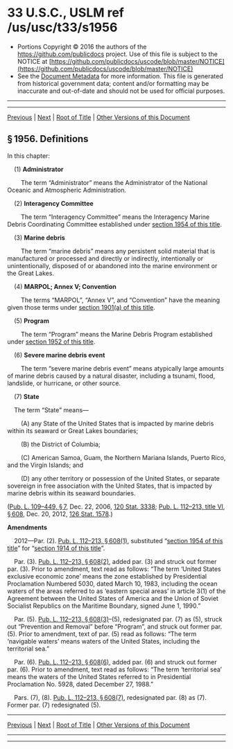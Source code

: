 ---
---

# 33 U.S.C., USLM ref /us/usc/t33/s1956

* Portions Copyright © 2016 the authors of the https://github.com/publicdocs project.
  Use of this file is subject to the NOTICE at [https://github.com/publicdocs/uscode/blob/master/NOTICE](https://github.com/publicdocs/uscode/blob/master/NOTICE)
* See the [Document Metadata](././../../../..//README.md) for more information.
  This file is generated from historical government data; content and/or formatting may be inaccurate and out-of-date and should not be used for official purposes.

----------
----------

[Previous](./../../../..//us/usc/t33/ch33A/m__us_usc_t33_s1955.md) | [Next](./../../../..//us/usc/t33/ch33A/m__us_usc_t33_s1957.md) | [Root of Title](./../../../../) | [Other Versions of this Document](https://publicdocs.github.io/go/links?ns=uslm&ref=%2Fus%2Fusc%2Ft33%2Fs1956)

## § 1956. Definitions

In this chapter:

    (1) __Administrator__ 

        The term “Administrator” means the Administrator of the National Oceanic and Atmospheric Administration.

    (2) __Interagency Committee__ 

        The term “Interagency Committee” means the Interagency Marine Debris Coordinating Committee established under [section 1954 of this title][/us/usc/t33/s1954].

    (3) __Marine debris__ 

        The term “marine debris” means any persistent solid material that is manufactured or processed and directly or indirectly, intentionally or unintentionally, disposed of or abandoned into the marine environment or the Great Lakes.

    (4) __MARPOL; Annex V; Convention__ 

        The terms “MARPOL”, “Annex V”, and “Convention” have the meaning given those terms under [section 1901(a) of this title][/us/usc/t33/s1901/a].

    (5) __Program__ 

        The term “Program” means the Marine Debris Program established under [section 1952 of this title][/us/usc/t33/s1952].

    (6) __Severe marine debris event__ 

        The term “severe marine debris event” means atypically large amounts of marine debris caused by a natural disaster, including a tsunami, flood, landslide, or hurricane, or other source.

    (7) __State__ 

    The term “State” means—

        (A) any State of the United States that is impacted by marine debris within its seaward or Great Lakes boundaries;

        (B) the District of Columbia;

        (C) American Samoa, Guam, the Northern Mariana Islands, Puerto Rico, and the Virgin Islands; and

        (D) any other territory or possession of the United States, or separate sovereign in free association with the United States, that is impacted by marine debris within its seaward boundaries.

([Pub. L. 109–449, § 7][/us/pl/109/449/s7], Dec. 22, 2006, [120 Stat. 3338][/us/stat/120/3338]; [Pub. L. 112–213, title VI, § 608][/us/pl/112/213/s608], Dec. 20, 2012, [126 Stat. 1578][/us/stat/126/1578].)

 __Amendments__ 

    2012—Par. (2). [Pub. L. 112–213, § 608(1)][/us/pl/112/213/s608/1], substituted “[section 1954 of this title][/us/usc/t33/s1954]” for “[section 1914 of this title][/us/usc/t33/s1914]”.

    Par. (3). [Pub. L. 112–213, § 608(2)][/us/pl/112/213/s608/2], added par. (3) and struck out former par. (3). Prior to amendment, text read as follows: “The term ‘United States exclusive economic zone’ means the zone established by Presidential Proclamation Numbered 5030, dated March 10, 1983, including the ocean waters of the areas referred to as ‘eastern special areas’ in article 3(1) of the Agreement between the United States of America and the Union of Soviet Socialist Republics on the Maritime Boundary, signed June 1, 1990.”

    Par. (5). [Pub. L. 112–213, § 608(3)][/us/pl/112/213/s608/3]–(5), redesignated par. (7) as (5), struck out “Prevention and Removal” before “Program”, and struck out former par. (5). Prior to amendment, text of par. (5) read as follows: “The term ‘navigable waters’ means waters of the United States, including the territorial sea.”

    Par. (6). [Pub. L. 112–213, § 608(6)][/us/pl/112/213/s608/6], added par. (6) and struck out former par. (6). Prior to amendment, text read as follows: “The term ‘territorial sea’ means the waters of the United States referred to in Presidential Proclamation No. 5928, dated December 27, 1988.”

    Pars. (7), (8). [Pub. L. 112–213, § 608(7)][/us/pl/112/213/s608/7], redesignated par. (8) as (7). Former par. (7) redesignated (5).

----------

[Previous](./../../../..//us/usc/t33/ch33A/m__us_usc_t33_s1955.md) | [Next](./../../../..//us/usc/t33/ch33A/m__us_usc_t33_s1957.md) | [Root of Title](./../../../../) | [Other Versions of this Document](https://publicdocs.github.io/go/links?ns=uslm&ref=%2Fus%2Fusc%2Ft33%2Fs1956)

----------
----------

[/us/usc/t33/s1954]: https://publicdocs.github.io/go/links?ns=uslm&ref=%2Fus%2Fusc%2Ft33%2Fs1954
[/us/usc/t33/s1901/a]: https://publicdocs.github.io/go/links?ns=uslm&ref=%2Fus%2Fusc%2Ft33%2Fs1901%2Fa
[/us/usc/t33/s1952]: https://publicdocs.github.io/go/links?ns=uslm&ref=%2Fus%2Fusc%2Ft33%2Fs1952
[/us/pl/109/449/s7]: https://publicdocs.github.io/go/links?ns=uslm&ref=%2Fus%2Fpl%2F109%2F449%2Fs7
[/us/stat/120/3338]: https://publicdocs.github.io/go/links?ns=uslm&ref=%2Fus%2Fstat%2F120%2F3338
[/us/pl/112/213/s608]: https://publicdocs.github.io/go/links?ns=uslm&ref=%2Fus%2Fpl%2F112%2F213%2Fs608
[/us/stat/126/1578]: https://publicdocs.github.io/go/links?ns=uslm&ref=%2Fus%2Fstat%2F126%2F1578
[/us/pl/112/213/s608/1]: https://publicdocs.github.io/go/links?ns=uslm&ref=%2Fus%2Fpl%2F112%2F213%2Fs608%2F1
[/us/usc/t33/s1954]: https://publicdocs.github.io/go/links?ns=uslm&ref=%2Fus%2Fusc%2Ft33%2Fs1954
[/us/usc/t33/s1914]: https://publicdocs.github.io/go/links?ns=uslm&ref=%2Fus%2Fusc%2Ft33%2Fs1914
[/us/pl/112/213/s608/2]: https://publicdocs.github.io/go/links?ns=uslm&ref=%2Fus%2Fpl%2F112%2F213%2Fs608%2F2
[/us/pl/112/213/s608/3]: https://publicdocs.github.io/go/links?ns=uslm&ref=%2Fus%2Fpl%2F112%2F213%2Fs608%2F3
[/us/pl/112/213/s608/6]: https://publicdocs.github.io/go/links?ns=uslm&ref=%2Fus%2Fpl%2F112%2F213%2Fs608%2F6
[/us/pl/112/213/s608/7]: https://publicdocs.github.io/go/links?ns=uslm&ref=%2Fus%2Fpl%2F112%2F213%2Fs608%2F7


